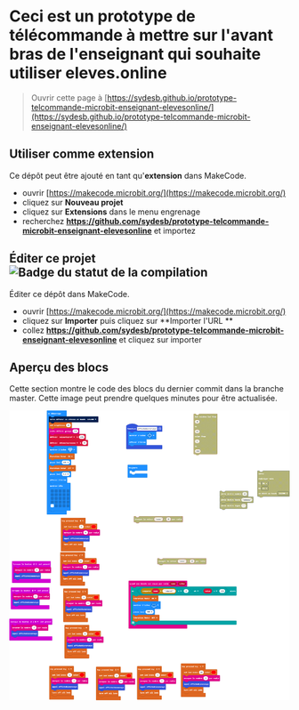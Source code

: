 # Ceci est un prototype de télécommande à mettre sur l'avant bras de l'enseignant qui souhaite utiliser eleves.online

> Ouvrir cette page à [https://sydesb.github.io/prototype-telcommande-microbit-enseignant-elevesonline/](https://sydesb.github.io/prototype-telcommande-microbit-enseignant-elevesonline/)

## Utiliser comme extension

Ce dépôt peut être ajouté en tant qu'**extension** dans MakeCode.

* ouvrir [https://makecode.microbit.org/](https://makecode.microbit.org/)
* cliquez sur **Nouveau projet**
* cliquez sur **Extensions** dans le menu engrenage
* recherchez **https://github.com/sydesb/prototype-telcommande-microbit-enseignant-elevesonline** et importez

## Éditer ce projet ![Badge du statut de la compilation](https://github.com/sydesb/prototype-telcommande-microbit-enseignant-elevesonline/workflows/MakeCode/badge.svg)

Éditer ce dépôt dans MakeCode.

* ouvrir [https://makecode.microbit.org/](https://makecode.microbit.org/)
* cliquez sur **Importer** puis cliquez sur **Importer l'URL **
* collez **https://github.com/sydesb/prototype-telcommande-microbit-enseignant-elevesonline** et cliquez sur importer

## Aperçu des blocs

Cette section montre le code des blocs du dernier commit dans la branche master.
Cette image peut prendre quelques minutes pour être actualisée.

![Un rendu de la vue des blocs](https://github.com/sydesb/prototype-telcommande-microbit-enseignant-elevesonline/raw/master/.github/makecode/blocks.png)
